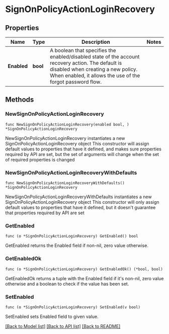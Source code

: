 # SignOnPolicyActionLoginRecovery

## Properties

Name | Type | Description | Notes
------------ | ------------- | ------------- | -------------
**Enabled** | **bool** | A boolean that specifies the enabled/disabled state of the account recovery action. The default is disabled when creating a new policy. When enabled, it allows the use of the forgot password flow. | 

## Methods

### NewSignOnPolicyActionLoginRecovery

`func NewSignOnPolicyActionLoginRecovery(enabled bool, ) *SignOnPolicyActionLoginRecovery`

NewSignOnPolicyActionLoginRecovery instantiates a new SignOnPolicyActionLoginRecovery object
This constructor will assign default values to properties that have it defined,
and makes sure properties required by API are set, but the set of arguments
will change when the set of required properties is changed

### NewSignOnPolicyActionLoginRecoveryWithDefaults

`func NewSignOnPolicyActionLoginRecoveryWithDefaults() *SignOnPolicyActionLoginRecovery`

NewSignOnPolicyActionLoginRecoveryWithDefaults instantiates a new SignOnPolicyActionLoginRecovery object
This constructor will only assign default values to properties that have it defined,
but it doesn't guarantee that properties required by API are set

### GetEnabled

`func (o *SignOnPolicyActionLoginRecovery) GetEnabled() bool`

GetEnabled returns the Enabled field if non-nil, zero value otherwise.

### GetEnabledOk

`func (o *SignOnPolicyActionLoginRecovery) GetEnabledOk() (*bool, bool)`

GetEnabledOk returns a tuple with the Enabled field if it's non-nil, zero value otherwise
and a boolean to check if the value has been set.

### SetEnabled

`func (o *SignOnPolicyActionLoginRecovery) SetEnabled(v bool)`

SetEnabled sets Enabled field to given value.



[[Back to Model list]](../README.md#documentation-for-models) [[Back to API list]](../README.md#documentation-for-api-endpoints) [[Back to README]](../README.md)


